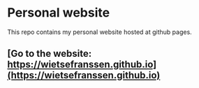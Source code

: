 # Personal website

This repo contains my personal website hosted at github pages.

## [Go to the website: https://wietsefranssen.github.io](https://wietsefranssen.github.io)
